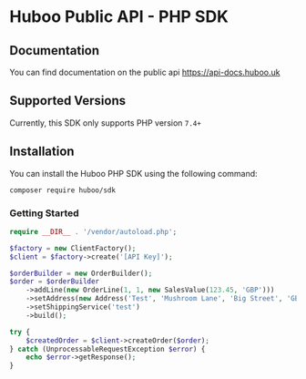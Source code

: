 # Huboo Public API - PHP SDK

## Documentation

You can find documentation on the public api https://api-docs.huboo.uk

## Supported Versions

Currently, this SDK only supports PHP version `7.4+`

## Installation

You can install the Huboo PHP SDK using the following command:

`composer require huboo/sdk`

### Getting Started


```php
require __DIR__ . '/vendor/autoload.php';

$factory = new ClientFactory();
$client = $factory->create('[API Key]');

$orderBuilder = new OrderBuilder();
$order = $orderBuilder
    ->addLine(new OrderLine(1, 1, new SalesValue(123.45, 'GBP')))
    ->setAddress(new Address('Test', 'Mushroom Lane', 'Big Street', 'GB', 'BS1 1AB'))
    ->setShippingService('test')
    ->build();

try {
    $createdOrder = $client->createOrder($order);
} catch (UnprocessableRequestException $error) {
    echo $error->getResponse();
}
```